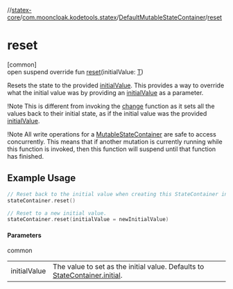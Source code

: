 //[statex-core](../../../index.md)/[com.mooncloak.kodetools.statex](../index.md)/[DefaultMutableStateContainer](index.md)/[reset](reset.md)

# reset

[common]\
open suspend override fun [reset](reset.md)(initialValue: [T](index.md))

Resets the state to the provided [initialValue](reset.md). This provides a way to override what the initial value was by providing an [initialValue](reset.md) as a parameter.

!Note This is different from invoking the [change](change.md) function as it sets all the values back to their initial state, as if the initial value was the provided [initialValue](reset.md).

!Note All write operations for a [MutableStateContainer](../-mutable-state-container/index.md) are safe to access concurrently. This means that if another mutation is currently running while this function is invoked, then this function will suspend until that function has finished.

## Example Usage

```kotlin
// Reset back to the initial value when creating this StateContainer instance.
stateContainer.reset()

// Reset to a new initial value.
stateContainer.reset(initialValue = newInitialValue)
```

#### Parameters

common

| | |
|---|---|
| initialValue | The value to set as the initial value. Defaults to [StateContainer.initial](../-state-container/initial.md). |
